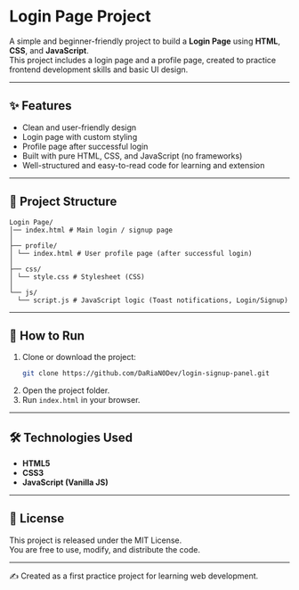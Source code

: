 # Login Page Project

A simple and beginner-friendly project to build a **Login Page** using **HTML**, **CSS**, and **JavaScript**.  
This project includes a login page and a profile page, created to practice frontend development skills and basic UI design.

---

## ✨ Features
- Clean and user-friendly design
- Login page with custom styling
- Profile page after successful login
- Built with pure HTML, CSS, and JavaScript (no frameworks)
- Well-structured and easy-to-read code for learning and extension

---

## 📂 Project Structure
```
Login Page/
│── index.html # Main login / signup page
│
├── profile/
│ └── index.html # User profile page (after successful login)
│
├── css/
│ └── style.css # Stylesheet (CSS)
│
└── js/
  └── script.js # JavaScript logic (Toast notifications, Login/Signup)
```

---

## 🚀 How to Run
1. Clone or download the project:
   ```bash
   git clone https://github.com/DaRiaN0Dev/login-signup-panel.git
   ```
2. Open the project folder.
3. Run `index.html` in your browser.

---

## 🛠 Technologies Used
- **HTML5**  
- **CSS3**  
- **JavaScript (Vanilla JS)**  

---

## 📜 License
This project is released under the MIT License.  
You are free to use, modify, and distribute the code.

---

✍️ Created as a first practice project for learning web development.
